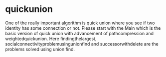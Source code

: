 # quickunion
One of the really important algorithm is quick union where you see if two identity has some connection or not. Please start with the Main which is the basic version of quick union with advancement of pathcompression and weightedquickunion. Here findingthelargest, socialconnectivityproblemusingunionfind and successorwithdelete are the problems solved using union find.
